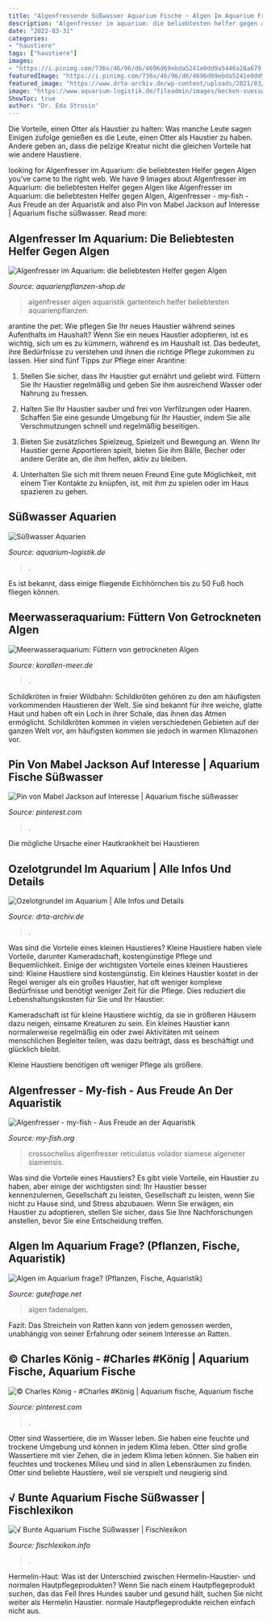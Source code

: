 ```yaml
---
title: "Algenfressende Süßwasser Aquarium Fische ~ Algen Im Aquarium Frage? (pflanzen, Fische, Aquaristik)"
description: "Algenfresser im aquarium: die beliebtesten helfer gegen algen"
date: "2022-03-31"
categories:
- "haustiere"
tags: ["haustiere"]
images:
- "https://i.pinimg.com/736x/46/96/d6/4696d69ebda5241e0dd9a5446a28a679.jpg"
featuredImage: "https://i.pinimg.com/736x/46/96/d6/4696d69ebda5241e0dd9a5446a28a679.jpg"
featured_image: "https://www.drta-archiv.de/wp-content/uploads/2021/03/Brachygobius_xanthomelas1.jpg"
image: "https://www.aquarium-logistik.de/fileadmin/images/becken-suesswasser/SDC13231.JPG"
ShowToc: true
author: "Dr. Eda Strosin"
---
```



Die Vorteile, einen Otter als Haustier zu halten: Was manche Leute sagen
Einigen zufolge genießen es die Leute, einen Otter als Haustier zu haben. Andere geben an, dass die pelzige Kreatur nicht die gleichen Vorteile hat wie andere Haustiere.

	

		
looking for Algenfresser im Aquarium: die beliebtesten Helfer gegen Algen you've came to the right web. We have 9 Images about Algenfresser im Aquarium: die beliebtesten Helfer gegen Algen like Algenfresser im Aquarium: die beliebtesten Helfer gegen Algen, Algenfresser - my-fish - Aus Freude an der Aquaristik and also Pin von Mabel Jackson auf Interesse | Aquarium fische süßwasser. Read more:
		
    
## Algenfresser Im Aquarium: Die Beliebtesten Helfer Gegen Algen

<img loading=lazy src="https://www.aquarienpflanzen-shop.de/blog/wp-content/uploads/2018/02/algenfresser-aquarium-1.jpg" onerror="this.onerror=null;this.src='https://tse4.mm.bing.net/th?id=OIP.UEohclyG-eF8yWFdJemUHQHaEy&amp;pid=15.1';" alt="Algenfresser im Aquarium: die beliebtesten Helfer gegen Algen">

_Source: aquarienpflanzen-shop.de_

>algenfresser algen aquaristik gartenteich helfer beliebtesten aquarienpflanzen. 

	

arantine the pet: Wie pflegen Sie Ihr neues Haustier während seines Aufenthalts im Haushalt?
Wenn Sie ein neues Haustier adoptieren, ist es wichtig, sich um es zu kümmern, während es im Haushalt ist. Das bedeutet, ihre Bedürfnisse zu verstehen und ihnen die richtige Pflege zukommen zu lassen. Hier sind fünf Tipps zur Pflege einer Arantine:
1. Stellen Sie sicher, dass Ihr Haustier gut ernährt und geliebt wird. Füttern Sie Ihr Haustier regelmäßig und geben Sie ihm ausreichend Wasser oder Nahrung zu fressen.

2. Halten Sie Ihr Haustier sauber und frei von Verfilzungen oder Haaren. Schaffen Sie eine gesunde Umgebung für Ihr Haustier, indem Sie alle Verschmutzungen schnell und regelmäßig beseitigen.

3. Bieten Sie zusätzliches Spielzeug, Spielzeit und Bewegung an. Wenn Ihr Haustier gerne Apportieren spielt, bieten Sie ihm Bälle, Becher oder andere Geräte an, die ihm helfen, aktiv zu bleiben.

4. Unterhalten Sie sich mit Ihrem neuen Freund Eine gute Möglichkeit, mit einem Tier Kontakte zu knüpfen, ist, mit ihm zu spielen oder im Haus spazieren zu gehen.

    
## Süßwasser Aquarien

<img loading=lazy src="https://www.aquarium-logistik.de/fileadmin/images/becken-suesswasser/SDC13231.JPG" onerror="this.onerror=null;this.src='https://tse2.mm.bing.net/th?id=OIP.BE1VY4vrZggIt7Eaw4j1VwHaLH&amp;pid=15.1';" alt="Süßwasser Aquarien">

_Source: aquarium-logistik.de_

>. 

	

Es ist bekannt, dass einige fliegende Eichhörnchen bis zu 50 Fuß hoch fliegen können.

    
## Meerwasseraquarium: Füttern Von Getrockneten Algen

<img loading=lazy src="http://korallen-meer.de/wp-content/uploads/2015/10/algen.jpg" onerror="this.onerror=null;this.src='https://tse2.mm.bing.net/th?id=OIP.jvWrHDmGLs31QDgPHkKKWgHaD3&amp;pid=15.1';" alt="Meerwasseraquarium: Füttern von getrockneten Algen">

_Source: korallen-meer.de_

>. 

	

Schildkröten in freier Wildbahn:
Schildkröten gehören zu den am häufigsten vorkommenden Haustieren der Welt. Sie sind bekannt für ihre weiche, glatte Haut und haben oft ein Loch in ihrer Schale, das ihnen das Atmen ermöglicht. Schildkröten kommen in vielen verschiedenen Gebieten auf der ganzen Welt vor, am häufigsten kommen sie jedoch in warmen Klimazonen vor.

    
## Pin Von Mabel Jackson Auf Interesse | Aquarium Fische Süßwasser

<img loading=lazy src="https://i.pinimg.com/736x/7f/14/92/7f149201c29075eb48174f653db438b5.jpg" onerror="this.onerror=null;this.src='https://tse4.mm.bing.net/th?id=OIP.ujKo9T4T4L7M4Zs3b1qdhgHaJ3&amp;pid=15.1';" alt="Pin von Mabel Jackson auf Interesse | Aquarium fische süßwasser">

_Source: pinterest.com_

>. 

	

Die mögliche Ursache einer Hautkrankheit bei Haustieren

    
## Ozelotgrundel Im Aquarium | Alle Infos Und Details

<img loading=lazy src="https://www.drta-archiv.de/wp-content/uploads/2021/03/Brachygobius_xanthomelas1.jpg" onerror="this.onerror=null;this.src='https://tse3.mm.bing.net/th?id=OIP.w12YKwmDNJp9ZviAPpCD8wHaFM&amp;pid=15.1';" alt="Ozelotgrundel im Aquarium | Alle Infos und Details">

_Source: drta-archiv.de_

>. 

	

Was sind die Vorteile eines kleinen Haustieres?
Kleine Haustiere haben viele Vorteile, darunter Kameradschaft, kostengünstige Pflege und Bequemlichkeit. Einige der wichtigsten Vorteile eines kleinen Haustieres sind:
Kleine Haustiere sind kostengünstig. Ein kleines Haustier kostet in der Regel weniger als ein großes Haustier, hat oft weniger komplexe Bedürfnisse und benötigt weniger Zeit für die Pflege. Dies reduziert die Lebenshaltungskosten für Sie und Ihr Haustier.

Kameradschaft ist für kleine Haustiere wichtig, da sie in größeren Häusern dazu neigen, einsame Kreaturen zu sein. Ein kleines Haustier kann normalerweise regelmäßig ein oder zwei Aktivitäten mit seinem menschlichen Begleiter teilen, was dazu beiträgt, dass es beschäftigt und glücklich bleibt.

Kleine Haustiere benötigen oft weniger Pflege als größere.

    
## Algenfresser - My-fish - Aus Freude An Der Aquaristik

<img loading=lazy src="https://my-fish.org/wp-content/uploads/2012/03/Netzpinselalgenfresser.jpg" onerror="this.onerror=null;this.src='https://tse2.mm.bing.net/th?id=OIP.NHtEXGqLDr4hVzM-87Z5sQHaE8&amp;pid=15.1';" alt="Algenfresser - my-fish - Aus Freude an der Aquaristik">

_Source: my-fish.org_

>crossocheilus algenfresser reticulatus volador siamese algeneter siamensis. 

	

Was sind die Vorteile eines Haustiers?
Es gibt viele Vorteile, ein Haustier zu haben, aber einige der wichtigsten sind: Ihr Haustier besser kennenzulernen, Gesellschaft zu leisten, Gesellschaft zu leisten, wenn Sie nicht zu Hause sind, und Stress abzubauen. Wenn Sie erwägen, ein Haustier zu adoptieren, stellen Sie sicher, dass Sie Ihre Nachforschungen anstellen, bevor Sie eine Entscheidung treffen.

    
## Algen Im Aquarium Frage? (Pflanzen, Fische, Aquaristik)

<img loading=lazy src="https://images.gutefrage.net/media/fragen/bilder/algen-im-aquarium-frage/1_big.jpg?v=1543056698000" onerror="this.onerror=null;this.src='https://tse3.mm.bing.net/th?id=OIP.PGLOiWsPFgONekM6SAA8YQHaHa&amp;pid=15.1';" alt="Algen im Aquarium frage? (Pflanzen, Fische, Aquaristik)">

_Source: gutefrage.net_

>algen fadenalgen. 

	

Fazit: Das Streicheln von Ratten kann von jedem genossen werden, unabhängig von seiner Erfahrung oder seinem Interesse an Ratten.

    
## © Charles König - #Charles #König | Aquarium Fische, Aquarium Fische

<img loading=lazy src="https://i.pinimg.com/736x/46/96/d6/4696d69ebda5241e0dd9a5446a28a679.jpg" onerror="this.onerror=null;this.src='https://tse1.mm.bing.net/th?id=OIP.T-4BFVJtb6OJQhLnk-SYYAHaHa&amp;pid=15.1';" alt="© Charles König - #Charles #König | Aquarium fische, Aquarium fische">

_Source: pinterest.com_

>. 

	

Otter sind Wassertiere, die im Wasser leben. Sie haben eine feuchte und trockene Umgebung und können in jedem Klima leben.
Otter sind große Wassertiere mit vier Zehen, die in jedem Klima leben können. Sie haben ein feuchtes und trockenes Milieu und sind in allen Lebensräumen zu finden. Otter sind beliebte Haustiere, weil sie verspielt und neugierig sind.

    
## √ Bunte Aquarium Fische Süßwasser | Fischlexikon

<img loading=lazy src="https://i.pinimg.com/474x/78/ab/34/78ab345428d88be2acc183059bde5df1.jpg" onerror="this.onerror=null;this.src='https://tse4.mm.bing.net/th?id=OIP.9apP5EZXGFlwVAzIvawUywAAAA&amp;pid=15.1';" alt="√ Bunte Aquarium Fische Süßwasser | Fischlexikon">

_Source: fischlexikon.info_

>. 

	

Hermelin-Haut: Was ist der Unterschied zwischen Hermelin-Haustier- und normalen Hautpflegeprodukten?
Wenn Sie nach einem Hautpflegeprodukt suchen, das das Fell Ihres Hundes sauber und gesund hält, suchen Sie nicht weiter als Hermelin Haustier. normale Hautpflegeprodukte reichen einfach nicht aus.

